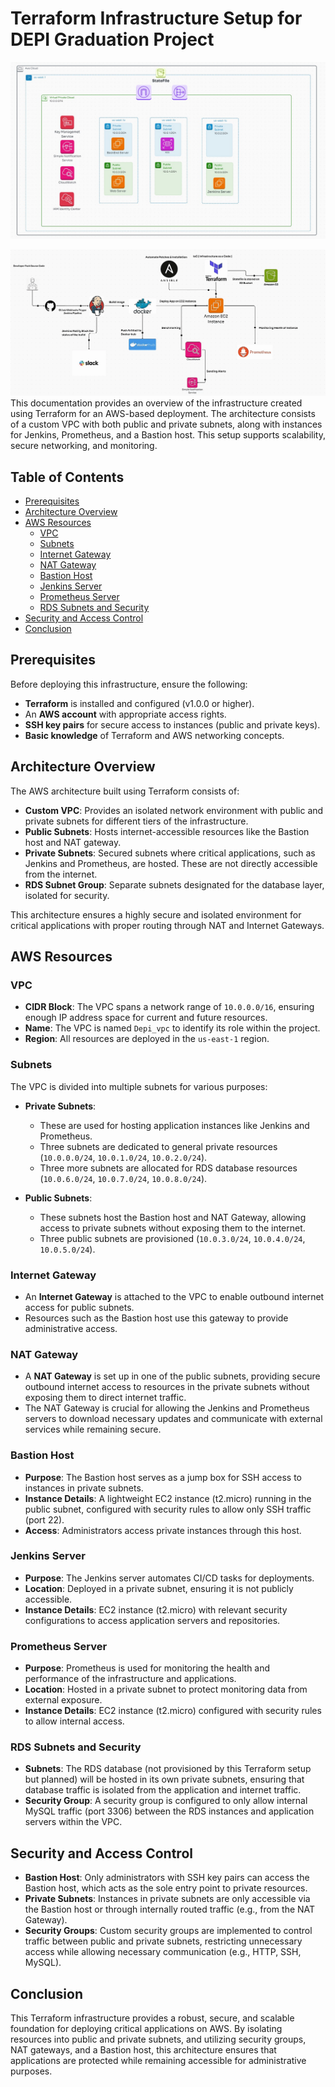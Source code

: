 # Terraform Infrastructure Setup for DEPI Graduation Project

![alt text1](<assests/Graduation Project Architecture.png.jpg>)

![alt text2](<./assests/Graduation Project Pipeline.gif>)
This documentation provides an overview of the infrastructure created using Terraform for an AWS-based deployment. The architecture consists of a custom VPC with both public and private subnets, along with instances for Jenkins, Prometheus, and a Bastion host. This setup supports scalability, secure networking, and monitoring.

## Table of Contents

- [Prerequisites](#prerequisites)
- [Architecture Overview](#architecture-overview)
- [AWS Resources](#aws-resources)
  - [VPC](#vpc)
  - [Subnets](#subnets)
  - [Internet Gateway](#internet-gateway)
  - [NAT Gateway](#nat-gateway)
  - [Bastion Host](#bastion-host)
  - [Jenkins Server](#jenkins-server)
  - [Prometheus Server](#prometheus-server)
  - [RDS Subnets and Security](#rds-subnets-and-security)
- [Security and Access Control](#security-and-access-control)
- [Conclusion](#conclusion)

## Prerequisites

Before deploying this infrastructure, ensure the following:

- **Terraform** is installed and configured (v1.0.0 or higher).
- An **AWS account** with appropriate access rights.
- **SSH key pairs** for secure access to instances (public and private keys).
- **Basic knowledge** of Terraform and AWS networking concepts.

## Architecture Overview

The AWS architecture built using Terraform consists of:

- **Custom VPC**: Provides an isolated network environment with public and private subnets for different tiers of the infrastructure.
- **Public Subnets**: Hosts internet-accessible resources like the Bastion host and NAT gateway.
- **Private Subnets**: Secured subnets where critical applications, such as Jenkins and Prometheus, are hosted. These are not directly accessible from the internet.
- **RDS Subnet Group**: Separate subnets designated for the database layer, isolated for security.

This architecture ensures a highly secure and isolated environment for critical applications with proper routing through NAT and Internet Gateways.

## AWS Resources

### VPC

- **CIDR Block**: The VPC spans a network range of `10.0.0.0/16`, ensuring enough IP address space for current and future resources.
- **Name**: The VPC is named `Depi_vpc` to identify its role within the project.
- **Region**: All resources are deployed in the `us-east-1` region.

### Subnets

The VPC is divided into multiple subnets for various purposes:

- **Private Subnets**:

  - These are used for hosting application instances like Jenkins and Prometheus.
  - Three subnets are dedicated to general private resources (`10.0.0.0/24`, `10.0.1.0/24`, `10.0.2.0/24`).
  - Three more subnets are allocated for RDS database resources (`10.0.6.0/24`, `10.0.7.0/24`, `10.0.8.0/24`).

- **Public Subnets**:
  - These subnets host the Bastion host and NAT Gateway, allowing access to private subnets without exposing them to the internet.
  - Three public subnets are provisioned (`10.0.3.0/24`, `10.0.4.0/24`, `10.0.5.0/24`).

### Internet Gateway

- An **Internet Gateway** is attached to the VPC to enable outbound internet access for public subnets.
- Resources such as the Bastion host use this gateway to provide administrative access.

### NAT Gateway

- A **NAT Gateway** is set up in one of the public subnets, providing secure outbound internet access to resources in the private subnets without exposing them to direct internet traffic.
- The NAT Gateway is crucial for allowing the Jenkins and Prometheus servers to download necessary updates and communicate with external services while remaining secure.

### Bastion Host

- **Purpose**: The Bastion host serves as a jump box for SSH access to instances in private subnets.
- **Instance Details**: A lightweight EC2 instance (t2.micro) running in the public subnet, configured with security rules to allow only SSH traffic (port 22).
- **Access**: Administrators access private instances through this host.

### Jenkins Server

- **Purpose**: The Jenkins server automates CI/CD tasks for deployments.
- **Location**: Deployed in a private subnet, ensuring it is not publicly accessible.
- **Instance Details**: EC2 instance (t2.micro) with relevant security configurations to access application servers and repositories.

### Prometheus Server

- **Purpose**: Prometheus is used for monitoring the health and performance of the infrastructure and applications.
- **Location**: Hosted in a private subnet to protect monitoring data from external exposure.
- **Instance Details**: EC2 instance (t2.micro) configured with security rules to allow internal access.

### RDS Subnets and Security

- **Subnets**: The RDS database (not provisioned by this Terraform setup but planned) will be hosted in its own private subnets, ensuring that database traffic is isolated from the application and internet traffic.
- **Security Group**: A security group is configured to only allow internal MySQL traffic (port 3306) between the RDS instances and application servers within the VPC.

## Security and Access Control

- **Bastion Host**: Only administrators with SSH key pairs can access the Bastion host, which acts as the sole entry point to private resources.
- **Private Subnets**: Instances in private subnets are only accessible via the Bastion host or through internally routed traffic (e.g., from the NAT Gateway).
- **Security Groups**: Custom security groups are implemented to control traffic between public and private subnets, restricting unnecessary access while allowing necessary communication (e.g., HTTP, SSH, MySQL).

## Conclusion

This Terraform infrastructure provides a robust, secure, and scalable foundation for deploying critical applications on AWS. By isolating resources into public and private subnets, and utilizing security groups, NAT gateways, and a Bastion host, this architecture ensures that applications are protected while remaining accessible for administrative purposes.
